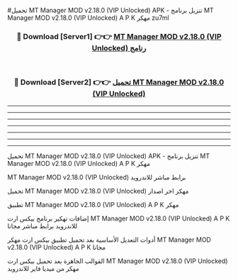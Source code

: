#تحميل MT Manager MOD v2.18.0 (VIP Unlocked)  APK - تنزيل برنامج MT Manager MOD v2.18.0 (VIP Unlocked)  A P K مهكر zu7ml 



<div align="center">
<h3>🔴 Download [Server1] 👉👉 <a href="https://apkdownload10.web.app/?title=MT Manager MOD v2.18.0 (VIP Unlocked) ">MT Manager MOD v2.18.0 (VIP Unlocked)  رنامج</a></h3><br>

<h3>🔴 Download [Server2] 👉👉 <a href="https://apkdownload10.web.app/?title=MT Manager MOD v2.18.0 (VIP Unlocked) ">تحميل MT Manager MOD v2.18.0 (VIP Unlocked)  </a></h3>
</div>


----------------------------------------------------------

----------------------------------------------------------

----------------------------------------------------------

----------------------------------------------------------

----------------------------------------------------------

----------------------------------------------------------

----------------------------------------------------------

تحميل MT Manager MOD v2.18.0 (VIP Unlocked)  APK - تنزيل برنامج MT Manager MOD v2.18.0 (VIP Unlocked)  A P K مهكر

MT Manager MOD v2.18.0 (VIP Unlocked)  برابط مباشر للاندرويد

تحميل MT Manager MOD v2.18.0 (VIP Unlocked)  مهكر اخر اصدار

تطبيق MT Manager MOD v2.18.0 (VIP Unlocked)  A P K مهكر

إضافات تهكير برنامج بيكس ارت MT Manager MOD v2.18.0 (VIP Unlocked)  A P K للاندرويد برابط مباشر مجانا

أدوات التعديل الأساسية بعد تحميل تطبيق بيكس ارت مهكر MT Manager MOD v2.18.0 (VIP Unlocked)  A P K مجانا

القوالب الجاهزة بعد تحميل بيكس ارت MT Manager MOD v2.18.0 (VIP Unlocked)  مهكر من ميديا فاير للاندرويد


